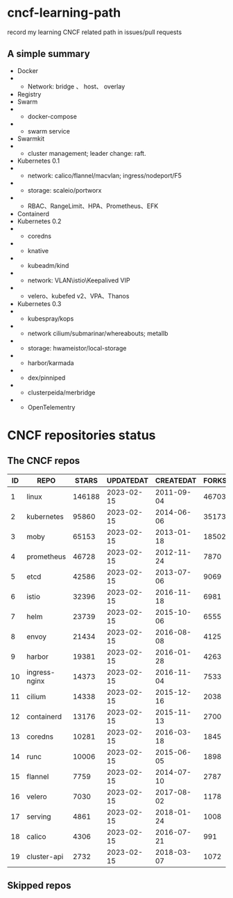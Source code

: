 # cncf-learning-path
record my learning CNCF related path in issues/pull requests

## A simple summary
- Docker
- - Network: bridge 、 host、 overlay
- Registry
- Swarm
- - docker-compose
- - swarm service
- Swarmkit
- - cluster management; leader change: raft.
- Kubernetes 0.1
- - network: calico/flannel/macvlan; ingress/nodeport/F5
- - storage: scaleio/portworx
- - RBAC、RangeLimit、HPA、Prometheus、EFK
- Containerd
- Kubernetes 0.2
- - coredns
- - knative
- - kubeadm/kind
- - network: VLAN\istio\Keepalived VIP
- - velero、kubefed v2、VPA、Thanos
- Kubernetes 0.3
- - kubespray/kops
- - network cilium/submarinar/whereabouts; metallb
- - storage: hwameistor/local-storage
- - harbor/karmada
- - dex/pinniped
- - clusterpeida/merbridge
- - OpenTelementry

# CNCF repositories status
<!--START_SECTION:github_repos-->
## The CNCF repos
| ID |     REPO      | STARS  | UPDATEDAT  | CREATEDAT  | FORKSCOUNT |
|----|---------------|--------|------------|------------|------------|
|  1 | linux         | 146188 | 2023-02-15 | 2011-09-04 |      46703 |
|  2 | kubernetes    |  95860 | 2023-02-15 | 2014-06-06 |      35173 |
|  3 | moby          |  65153 | 2023-02-15 | 2013-01-18 |      18502 |
|  4 | prometheus    |  46728 | 2023-02-15 | 2012-11-24 |       7870 |
|  5 | etcd          |  42586 | 2023-02-15 | 2013-07-06 |       9069 |
|  6 | istio         |  32396 | 2023-02-15 | 2016-11-18 |       6981 |
|  7 | helm          |  23739 | 2023-02-15 | 2015-10-06 |       6555 |
|  8 | envoy         |  21434 | 2023-02-15 | 2016-08-08 |       4125 |
|  9 | harbor        |  19381 | 2023-02-15 | 2016-01-28 |       4263 |
| 10 | ingress-nginx |  14373 | 2023-02-15 | 2016-11-04 |       7533 |
| 11 | cilium        |  14338 | 2023-02-15 | 2015-12-16 |       2038 |
| 12 | containerd    |  13176 | 2023-02-15 | 2015-11-13 |       2700 |
| 13 | coredns       |  10281 | 2023-02-15 | 2016-03-18 |       1845 |
| 14 | runc          |  10006 | 2023-02-15 | 2015-06-05 |       1898 |
| 15 | flannel       |   7759 | 2023-02-15 | 2014-07-10 |       2787 |
| 16 | velero        |   7030 | 2023-02-15 | 2017-08-02 |       1178 |
| 17 | serving       |   4861 | 2023-02-15 | 2018-01-24 |       1008 |
| 18 | calico        |   4306 | 2023-02-15 | 2016-07-21 |        991 |
| 19 | cluster-api   |   2732 | 2023-02-15 | 2018-03-07 |       1072 |



## Skipped repos
<!--END_SECTION:github_repos-->
